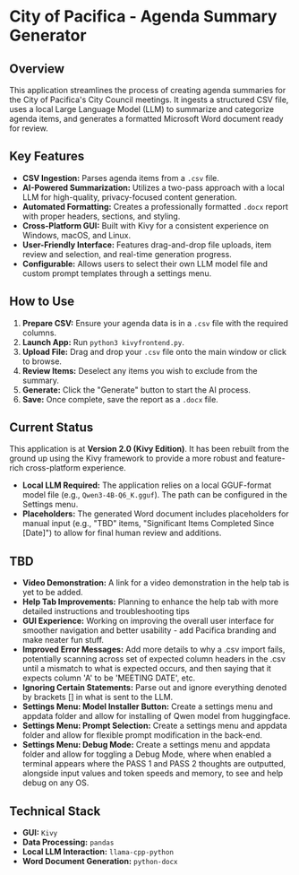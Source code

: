 # City of Pacifica - Agenda Summary Generator

## Overview
This application streamlines the process of creating agenda summaries for the City of Pacifica's City Council meetings. It ingests a structured CSV file, uses a local Large Language Model (LLM) to summarize and categorize agenda items, and generates a formatted Microsoft Word document ready for review.

## Key Features
*   **CSV Ingestion:** Parses agenda items from a `.csv` file.
*   **AI-Powered Summarization:** Utilizes a two-pass approach with a local LLM for high-quality, privacy-focused content generation.
*   **Automated Formatting:** Creates a professionally formatted `.docx` report with proper headers, sections, and styling.
*   **Cross-Platform GUI:** Built with Kivy for a consistent experience on Windows, macOS, and Linux.
*   **User-Friendly Interface:** Features drag-and-drop file uploads, item review and selection, and real-time generation progress.
*   **Configurable:** Allows users to select their own LLM model file and custom prompt templates through a settings menu.

## How to Use
1.  **Prepare CSV:** Ensure your agenda data is in a `.csv` file with the required columns.
2.  **Launch App:** Run `python3 kivyfrontend.py`.
3.  **Upload File:** Drag and drop your `.csv` file onto the main window or click to browse.
4.  **Review Items:** Deselect any items you wish to exclude from the summary.
5.  **Generate:** Click the "Generate" button to start the AI process.
6.  **Save:** Once complete, save the report as a `.docx` file.

## Current Status
This application is at **Version 2.0 (Kivy Edition)**. It has been rebuilt from the ground up using the Kivy framework to provide a more robust and feature-rich cross-platform experience.

*   **Local LLM Required:** The application relies on a local GGUF-format model file (e.g., `Qwen3-4B-Q6_K.gguf`). The path can be configured in the Settings menu.
*   **Placeholders:** The generated Word document includes placeholders for manual input (e.g., "TBD" items, "Significant Items Completed Since [Date]") to allow for final human review and additions.

## TBD
*   **Video Demonstration:** A link for a video demonstration in the help tab is yet to be added.
*   **Help Tab Improvements:** Planning to enhance the help tab with more detailed instructions and troubleshooting tips
*   **GUI Experience:** Working on improving the overall user interface for smoother navigation and better usability - add Pacifica branding and make neater fun stuff.
*   **Improved Error Messages:** Add more details to why a .csv import fails, potentially scanning across set of expected column headers in the .csv until a mismatch to what is expected occurs, and then saying that it expects column 'A' to be 'MEETING DATE', etc.
*   **Ignoring Certain Statements:** Parse out and ignore everything denoted by brackets [] in what is sent to the LLM.
*   **Settings Menu: Model Installer Button:** Create a settings menu and appdata folder and allow for installing of Qwen model from huggingface.
*   **Settings Menu: Prompt Selection:** Create a settings menu and appdata folder and allow for flexible prompt modification in the back-end.
*   **Settings Menu: Debug Mode:** Create a settings menu and appdata folder and allow for toggling a Debug Mode, where when enabled a terminal appears where the PASS 1 and PASS 2 thoughts are outputted, alongside input values and token speeds and memory, to see and help debug on any OS.

## Technical Stack
*   **GUI:** `Kivy`
*   **Data Processing:** `pandas`
*   **Local LLM Interaction:** `llama-cpp-python`
*   **Word Document Generation:** `python-docx`
